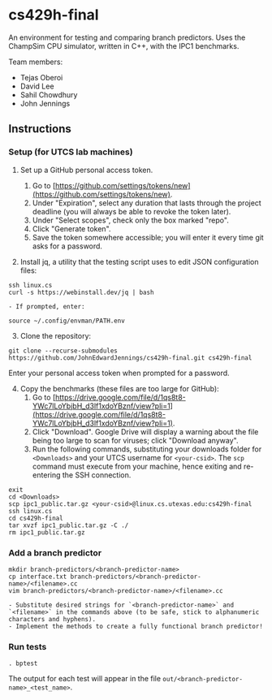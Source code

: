 # cs429h-final
An environment for testing and comparing branch predictors. Uses the ChampSim CPU simulator, written in C++, with the IPC1 benchmarks.

Team members:
- Tejas Oberoi
- David Lee
- Sahil Chowdhury
- John Jennings

## Instructions

### Setup (for UTCS lab machines)
1. Set up a GitHub personal access token.
	1. Go to [https://github.com/settings/tokens/new](https://github.com/settings/tokens/new). 
	2. Under "Expiration", select any duration that lasts through the project deadline (you will always be able to revoke the token later). 
	3. Under "Select scopes", check only the box marked "repo".
	4. Click "Generate token".
	5. Save the token somewhere accessible; you will enter it every time git asks for a password.

2. Install jq, a utility that the testing script uses to edit JSON configuration files:
```
ssh linux.cs
curl -s https://webinstall.dev/jq | bash
```

	- If prompted, enter:

```
source ~/.config/envman/PATH.env
```

3. Clone the repository:
```
git clone --recurse-submodules https://github.com/JohnEdwardJennings/cs429h-final.git cs429h-final
```
Enter your personal access token when prompted for a password.

4. Copy the benchmarks (these files are too large for GitHub):
	1. Go to [https://drive.google.com/file/d/1qs8t8-YWc7lLoYbjbH_d3lf1xdoYBznf/view?pli=1](https://drive.google.com/file/d/1qs8t8-YWc7lLoYbjbH_d3lf1xdoYBznf/view?pli=1).
	2. Click "Download". Google Drive will display a warning about the file being too large to scan for viruses; click "Download anyway".
	3. Run the following commands, substituting your downloads folder for `<Downloads>` and your UTCS username for `<your-csid>`. The `scp` command must execute from your machine, hence exiting and re-entering the SSH connection.
```
exit
cd <Downloads>
scp ipc1_public.tar.gz <your-csid>@linux.cs.utexas.edu:cs429h-final
ssh linux.cs
cd cs429h-final
tar xvzf ipc1_public.tar.gz -C ./
rm ipc1_public.tar.gz
```

### Add a branch predictor
```
mkdir branch-predictors/<branch-predictor-name>
cp interface.txt branch-predictors/<branch-predictor-name>/<filename>.cc
vim branch-predictors/<branch-predictor-name>/<filename>.cc
```
	- Substitute desired strings for `<branch-predictor-name>` and `<filename>` in the commands above (to be safe, stick to alphanumeric characters and hyphens).
	- Implement the methods to create a fully functional branch predictor!

### Run tests
```
. bptest
```
The output for each test will appear in the file `out/<branch-predictor-name>_<test_name>`.
